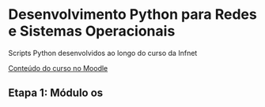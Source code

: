 # Desenvolvimento Python para Redes e Sistemas Operacionais

Scripts Python desenvolvidos ao longo do curso da Infnet

[Conteúdo do curso no Moodle](https://lms.infnet.edu.br/moodle/course/view.php?id=6036)

## Etapa 1: Módulo os


